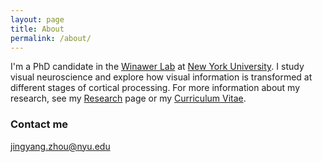 ```yaml
---
layout: page
title: About
permalink: /about/
---
```


I'm a PhD candidate in the [Winawer Lab](https://wp.nyu.edu/winawerlab/) at
[New York University](http://www.nyu.edu/). I study visual neuroscience and explore how visual information is transformed at different stages of cortical processing. For more information about my research, see my
[Research]({{site.baseurl}}/research/) page or my [Curriculum
Vitae]({{site.baseurl}}/cv/).

### Contact me

[jingyang.zhou@nyu.edu](mailto:jingyang.zhou@nyu.edu)

